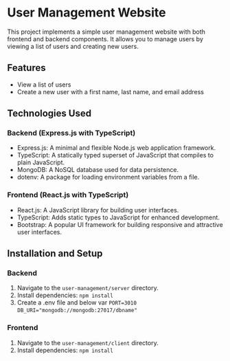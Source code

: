 # User Management Website

This project implements a simple user management website with both frontend and backend components. It allows you to manage users by viewing a list of users and creating new users.

## Features

- View a list of users
- Create a new user with a first name, last name, and email address

## Technologies Used

### Backend (Express.js with TypeScript)

- Express.js: A minimal and flexible Node.js web application framework.
- TypeScript: A statically typed superset of JavaScript that compiles to plain JavaScript.
- MongoDB: A NoSQL database used for data persistence.
- dotenv: A package for loading environment variables from a file.

### Frontend (React.js with TypeScript)

- React.js: A JavaScript library for building user interfaces.
- TypeScript: Adds static types to JavaScript for enhanced development.
- Bootstrap: A popular UI framework for building responsive and attractive user interfaces.

## Installation and Setup

### Backend

1. Navigate to the `user-management/server` directory.
2. Install dependencies: `npm install`
3. Create a .env file and below var
    `PORT=3010`
    `DB_URI="mongodb://mongodb:27017/dbname"`

### Frontend
1. Navigate to the `user-management/client` directory.
2. Install dependencies: `npm install`
